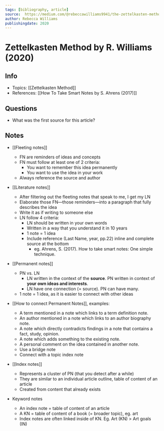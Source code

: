 ```yaml
---
tags: [bibliography, article]
source:  https://medium.com/@rebeccawilliams9941/the-zettelkasten-method-examples-to-help-you-get-started-8f8a44fa9ae6
author: Rebecca Williams
publishingdate: 2020
---
```


# Zettelkasten Method by R. Williams (2020)

## Info

- Topics: [[Zettelkasten Method]]
- References: [[How To Take Smart Notes by S. Ahrens (2017)]]

## Questions

- What was the first source for this article?

## Notes

- [[Fleeting notes]]
  - FN are reminders of ideas and concepts
  - FN must follow at least one of 2 criteria:
    - You want to remember this idea permanently
    - You want to use the idea in your work
  - Always reference the source and author
  
- [[Literature notes]]
  - After filtering out the fleeting notes that speak to me, I get my LN
  - Elaborate those FN—those reminders—into a paragraph that fully describes the idea
  - Write it as if writing to someone else
  - LN follow 4 criteria:
    - LN should be written in your own words
    - Written in a way that you understand it in 10 years
    - 1 note = 1 idea
    - Include reference (Last Name, year, pp.22) inline and complete source at the bottom
      - eg. Ahrens, S. (2017). How to take smart notes: One simple technique.
  
- [[Permanent notes]] 
  - PN vs. LN
    - LN written in the context of the **source**. PN written in context of **your own ideas and interests**.
    - LN have one connection (= source). PN can have many.
  - 1 note = 1 idea, as it is easier to connect with other ideas

- [[How to connect Permanent Notes]], examples: 
  - A term mentioned in a note which links to a term definition note.
  - An author mentioned in a note which links to an author biography note.
  - A note which directly contradicts findings in a note that contains a fact, study, opinion.
  - A note which adds something to the existing note.
  - A personal comment on the idea contained in another note.
  - Use a bridge note
  - Connect with a topic index note

- [[Index notes]]
  - Represents a cluster of PN (that you detect after a while)
  - They are similar to an individual article outline, table of content of an article
  - Created from content that already exists

- Keyword notes
  - An index note = table of content of an article
  - A KN = table of content of a book (= broader topic), eg. art
  - Index notes are often linked inside of KN. Eg. Art (KN) > Art goals (IN)

[//begin]: # "Autogenerated link references for markdown compatibility"
[zettelkasten-method]: ../1-fleeting/zettelkasten-method "Zettelkasten Method"
[how-to-take-smart-notes-by-s-ahrens-2017]: ../5-source/how-to-take-smart-notes-by-s-ahrens-2017 "§book How to Take Smart Notes by S. Ahrens (2017)"
[fleeting-notes]: ../2-literature/fleeting-notes "Fleeting Notes"
[literature-notes]: ../2-literature/literature-notes "Literature Notes"
[permanent-notes]: ../1-fleeting/permanent-notes "Permanent Notes"
[how-to-connect-permanent-notes]: ../1-fleeting/how-to-connect-permanent-notes "How to Connect Permanent Notes"
[index-notes]: ../1-fleeting/index-notes "Index Notes"
[//end]: # "Autogenerated link references"